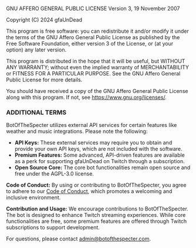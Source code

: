 GNU AFFERO GENERAL PUBLIC LICENSE
Version 3, 19 November 2007

Copyright (C) 2024 gfaUnDead

This program is free software: you can redistribute it and/or modify
it under the terms of the GNU Affero General Public License as
published by the Free Software Foundation, either version 3 of the
License, or (at your option) any later version.

This program is distributed in the hope that it will be useful,
but WITHOUT ANY WARRANTY; without even the implied warranty of
MERCHANTABILITY or FITNESS FOR A PARTICULAR PURPOSE. See the
GNU Affero General Public License for more details.

You should have received a copy of the GNU Affero General Public License
along with this program. If not, see <https://www.gnu.org/licenses/>.

### ADDITIONAL TERMS

BotOfTheSpecter utilizes external API services for certain features like weather and music integrations. Please note the following:

*   **API Keys:** These external services may require you to obtain and provide your own API keys, which are not included with the software.
*   **Premium Features:** Some advanced, API-driven features are available as a perk for supporting gfaUnDead on Twitch through a subscription.
*   **Open Source Core:** The core bot functionalities remain open source and free under the AGPL-3.0 license.

**Code of Conduct:**
By using or contributing to BotOfTheSpecter, you agree to adhere to our [Code of Conduct](CODE_OF_CONDUCT.md), which promotes a welcoming and inclusive environment.

**Contribution and Usage:**
We encourage contributions to BotOfTheSpecter. The bot is designed to enhance Twitch streaming experiences. While core functionalities are free, some premium features are offered through Twitch subscriptions to support development.

For questions, please contact admin@botofthespecter.com.
